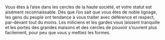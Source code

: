 ﻿---
id: background_blueblood_fr.md#aptitude--de-la-haute
name: 'Aptitude : De la haute'
---

Vous êtes à l’aise dans les cercles de la haute société, et votre statut est aisément reconnaissable. Dès que l’on sait que vous êtes de noble lignage, les gens du peuple ont tendance à vous traiter avec déférence et respect, par-devant tout du moins. Les miliciens et les gardes vous laissent tranquille et les portes des grandes maisons et des cercles de pouvoir s’ouvrent plus facilement, pour peu que vous y mettiez les formes.

